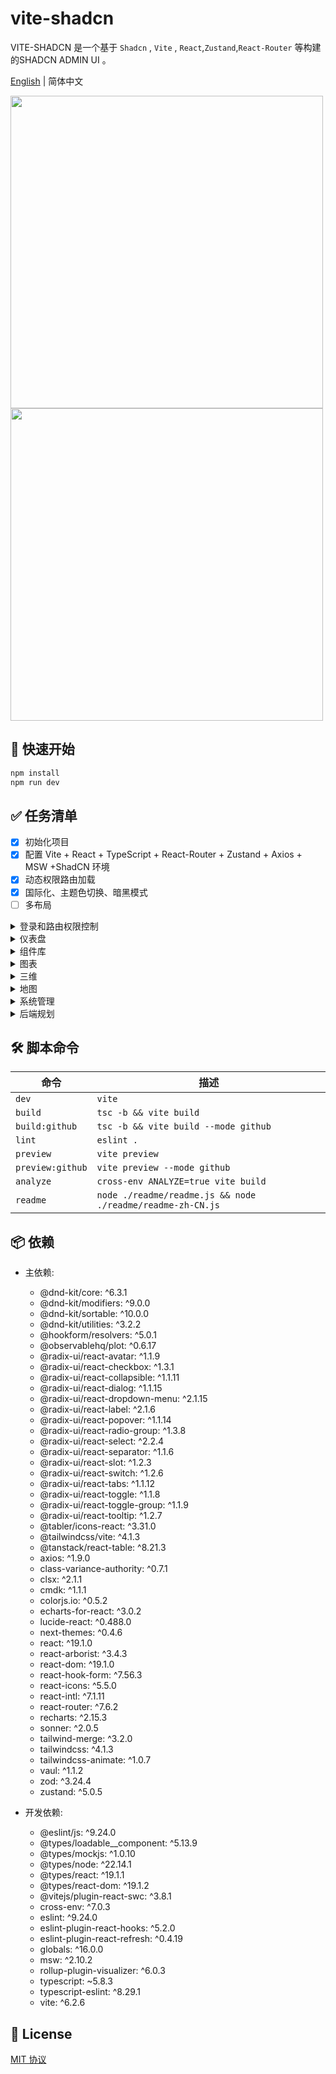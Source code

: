 # vite-shadcn

VITE-SHADCN 是一个基于 `Shadcn` , `Vite` , `React`,`Zustand`,`React-Router` 等构建的SHADCN ADMIN UI 。

[English](./README.md) | 简体中文

<img height="500" src="./readme/images/dashboard-zh-CN.png">

<img height="500" src="./readme/images/rechart-zh-CN.png">

## 🚀 快速开始

```bash
npm install
npm run dev
```

## ✅ 任务清单

- [x] 初始化项目
- [x] 配置 Vite + React + TypeScript + React-Router + Zustand + Axios + MSW +ShadCN 环境
- [x] 动态权限路由加载
- [x] 国际化、主题色切换、暗黑模式
- [ ] 多布局
<details>
<summary>登录和路由权限控制</summary>

  - [x] 登录功能
  - [x] 路由权限控制
  - [x] 角色切换（支持融合模式）
</details>
<details>
<summary>仪表盘</summary>

  - [x] 基本仪表盘
  - [ ] 态势感知-网络安全
  - [ ] 态势感知-军事
  - [ ] 灾情指挥
  - [ ] 农林业管理
  - [ ] 工业管理
</details>
<details>
<summary>组件库</summary>

  - [ ] 普通组件
  - [ ] react-hook-form 表单组件
  - [ ] tanstack/react-table 表格组件
  - [ ] 自定义组件
</details>
<details>
<summary>图表</summary>

  - [x] Rechart 图表组件
  - [x] Echart 图表组件
  - [x] D3 图表组件
  - [ ] Antv 图表组件
</details>
<details>
<summary>三维</summary>

  - [ ] Babylon  
  - [ ] Three
</details>
<details>
<summary>地图</summary>

  - [ ] Cesium地图  
  - [ ] Deckgl地图
  - [ ] L7地图  
  - [ ] Mapbox地图
  - [ ] Openlayers地图
</details>
<details>
<summary>系统管理</summary>

  - [x] 用户管理  
  - [x] 角色管理
  - [x] 权限管理
  - [x] 组织管理
</details>
<details>
<summary>后端规划</summary>

  - [ ] springboot实现后端接口
  - [ ] 实现微服务
</details>

## 🛠️ 脚本命令

| 命令        | 描述             |
|-------------|------------------|
| `dev` | `vite` |
| `build` | `tsc -b && vite build` |
| `build:github` | `tsc -b && vite build --mode github` |
| `lint` | `eslint .` |
| `preview` | `vite preview` |
| `preview:github` | `vite preview --mode github` |
| `analyze` | `cross-env ANALYZE=true vite build` |
| `readme` | `node ./readme/readme.js && node ./readme/readme-zh-CN.js` |

## 📦 依赖

- 主依赖:
  - @dnd-kit/core: ^6.3.1
  - @dnd-kit/modifiers: ^9.0.0
  - @dnd-kit/sortable: ^10.0.0
  - @dnd-kit/utilities: ^3.2.2
  - @hookform/resolvers: ^5.0.1
  - @observablehq/plot: ^0.6.17
  - @radix-ui/react-avatar: ^1.1.9
  - @radix-ui/react-checkbox: ^1.3.1
  - @radix-ui/react-collapsible: ^1.1.11
  - @radix-ui/react-dialog: ^1.1.15
  - @radix-ui/react-dropdown-menu: ^2.1.15
  - @radix-ui/react-label: ^2.1.6
  - @radix-ui/react-popover: ^1.1.14
  - @radix-ui/react-radio-group: ^1.3.8
  - @radix-ui/react-select: ^2.2.4
  - @radix-ui/react-separator: ^1.1.6
  - @radix-ui/react-slot: ^1.2.3
  - @radix-ui/react-switch: ^1.2.6
  - @radix-ui/react-tabs: ^1.1.12
  - @radix-ui/react-toggle: ^1.1.8
  - @radix-ui/react-toggle-group: ^1.1.9
  - @radix-ui/react-tooltip: ^1.2.7
  - @tabler/icons-react: ^3.31.0
  - @tailwindcss/vite: ^4.1.3
  - @tanstack/react-table: ^8.21.3
  - axios: ^1.9.0
  - class-variance-authority: ^0.7.1
  - clsx: ^2.1.1
  - cmdk: ^1.1.1
  - colorjs.io: ^0.5.2
  - echarts-for-react: ^3.0.2
  - lucide-react: ^0.488.0
  - next-themes: ^0.4.6
  - react: ^19.1.0
  - react-arborist: ^3.4.3
  - react-dom: ^19.1.0
  - react-hook-form: ^7.56.3
  - react-icons: ^5.5.0
  - react-intl: ^7.1.11
  - react-router: ^7.6.2
  - recharts: ^2.15.3
  - sonner: ^2.0.5
  - tailwind-merge: ^3.2.0
  - tailwindcss: ^4.1.3
  - tailwindcss-animate: ^1.0.7
  - vaul: ^1.1.2
  - zod: ^3.24.4
  - zustand: ^5.0.5

- 开发依赖:
  - @eslint/js: ^9.24.0
  - @types/loadable__component: ^5.13.9
  - @types/mockjs: ^1.0.10
  - @types/node: ^22.14.1
  - @types/react: ^19.1.1
  - @types/react-dom: ^19.1.2
  - @vitejs/plugin-react-swc: ^3.8.1
  - cross-env: ^7.0.3
  - eslint: ^9.24.0
  - eslint-plugin-react-hooks: ^5.2.0
  - eslint-plugin-react-refresh: ^0.4.19
  - globals: ^16.0.0
  - msw: ^2.10.2
  - rollup-plugin-visualizer: ^6.0.3
  - typescript: ~5.8.3
  - typescript-eslint: ^8.29.1
  - vite: ^6.2.6

## 🧾 License

[MIT 协议](./LICENSE)
